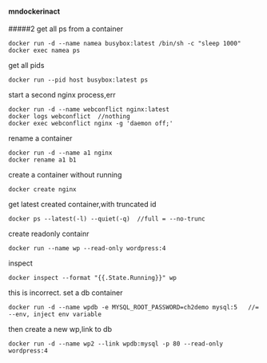 #### mndockerinact
#####2
get all ps from a container
```
docker run -d --name namea busybox:latest /bin/sh -c "sleep 1000"
docker exec namea ps
```

get all pids
```
docker run --pid host busybox:latest ps
```

start a second nginx process,err
```
docker run -d --name webconflict nginx:latest
docker logs webconflict  //nothing
docker exec webconflict nginx -g 'daemon off;'
```
rename a container
```
docker run -d --name a1 nginx
docker rename a1 b1
```
create a container without running
```
docker create nginx
```

get latest created container,with truncated id
```
docker ps --latest(-l) --quiet(-q)  //full = --no-trunc
```

create readonly containr
```
docker run --name wp --read-only wordpress:4
```
inspect
```
docker inspect --format "{{.State.Running}}" wp
```
this is incorrect. set a db container
```
docker run -d --name wpdb -e MYSQL_ROOT_PASSWORD=ch2demo mysql:5   //= --env, inject env variable
```
then create a new wp,link to db
```
docker run -d --name wp2 --link wpdb:mysql -p 80 --read-only wordpress:4
```
